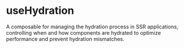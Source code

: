 <script setup>
  import DocsPageFeatures from '@/components/docs/DocsPageFeatures.vue'
</script>

# useHydration

A composable for managing the hydration process in SSR applications, controlling when and how components are hydrated to optimize performance and prevent hydration mismatches.

<DocsPageFeatures />
